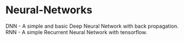 # Neural-Networks
DNN - A simple and basic Deep Neural Network with back propagation.
RNN - A simple Recurrent Neural Network with tensorflow.
